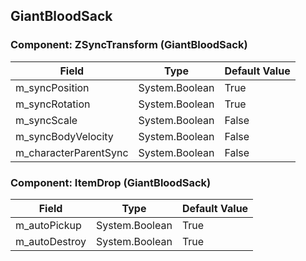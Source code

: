 ## GiantBloodSack

### Component: ZSyncTransform (GiantBloodSack)

|Field|Type|Default Value|
|---|---|---|
|m_syncPosition|System.Boolean|True|
|m_syncRotation|System.Boolean|True|
|m_syncScale|System.Boolean|False|
|m_syncBodyVelocity|System.Boolean|False|
|m_characterParentSync|System.Boolean|False|

### Component: ItemDrop (GiantBloodSack)

|Field|Type|Default Value|
|---|---|---|
|m_autoPickup|System.Boolean|True|
|m_autoDestroy|System.Boolean|True|

